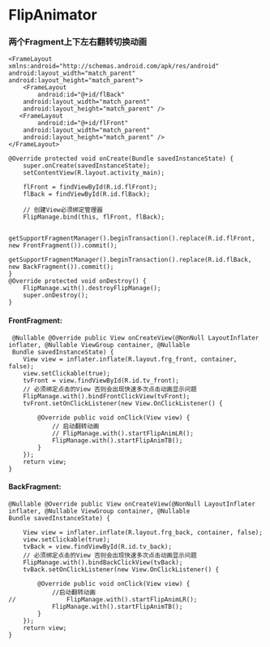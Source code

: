 # FlipAnimator
### 两个Fragment上下左右翻转切换动画 
    <FrameLayout xmlns:android="http://schemas.android.com/apk/res/android"  
    android:layout_width="match_parent"  
    android:layout_height="match_parent">  
        <FrameLayout  
            android:id="@+id/flBack"   
	    android:layout_width="match_parent"  
	    android:layout_height="match_parent" />  
       <FrameLayout  
            android:id="@+id/flFront"  
	    android:layout_width="match_parent"  
	    android:layout_height="match_parent" />  
    </FrameLayout>`

    @Override protected void onCreate(Bundle savedInstanceState) {
		super.onCreate(savedInstanceState);
		setContentView(R.layout.activity_main);

		flFront = findViewById(R.id.flFront);
		flBack = findViewById(R.id.flBack);

		// 创建View必须绑定管理器
		FlipManage.bind(this, flFront, flBack);

		getSupportFragmentManager().beginTransaction().replace(R.id.flFront, new FrontFragment()).commit();
		getSupportFragmentManager().beginTransaction().replace(R.id.flBack, new BackFragment()).commit();
	}
    @Override protected void onDestroy() {
		FlipManage.with().destroyFlipManage();
		super.onDestroy();
    }
  
#### FrontFragment:  
     @Nullable @Override public View onCreateView(@NonNull LayoutInflater inflater, @Nullable ViewGroup container, @Nullable      
     Bundle savedInstanceState) {
		View view = inflater.inflate(R.layout.frg_front, container, false);
		view.setClickable(true);
		tvFront = view.findViewById(R.id.tv_front);
		// 必须绑定点击的View 否则会出现快速多次点击动画显示问题
		FlipManage.with().bindFrontClickView(tvFront);
        tvFront.setOnClickListener(new View.OnClickListener() {

			@Override public void onClick(View view) {
				// 启动翻转动画
				// FlipManage.with().startFlipAnimLR();
				FlipManage.with().startFlipAnimTB();
			}
		});
		return view;
	}
#### BackFragment:  
    @Nullable @Override public View onCreateView(@NonNull LayoutInflater inflater, @Nullable ViewGroup container, @Nullable  
    Bundle savedInstanceState) {

		View view = inflater.inflate(R.layout.frg_back, container, false);
		view.setClickable(true);
        tvBack = view.findViewById(R.id.tv_back);
		// 必须绑定点击的View 否则会出现快速多次点击动画显示问题
		FlipManage.with().bindBackClickView(tvBack);
        tvBack.setOnClickListener(new View.OnClickListener() {

			@Override public void onClick(View view) {
				//启动翻转动画
    //				FlipManage.with().startFlipAnimLR();
				FlipManage.with().startFlipAnimTB();
			}
		});
		return view;
	}
